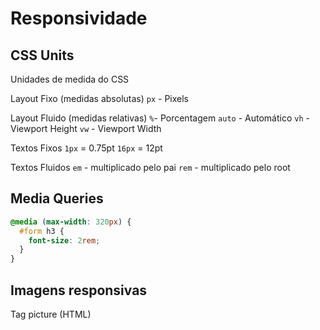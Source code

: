 # Responsividade

## CSS Units

Unidades de medida do CSS

Layout Fixo (medidas absolutas)
`px` - Pixels

Layout Fluido (medidas relativas)
`%`- Porcentagem
`auto` - Automático
`vh` - Viewport Height
`vw` - Viewport Width

Textos Fixos
`1px` = 0.75pt
`16px` = 12pt

Textos Fluidos
`em` - multiplicado pelo pai 
`rem` - multiplicado pelo root

## Media Queries

```css
@media (max-width: 320px) {
  #form h3 { 
    font-size: 2rem;
  }
}
```

## Imagens responsivas

Tag picture (HTML)
